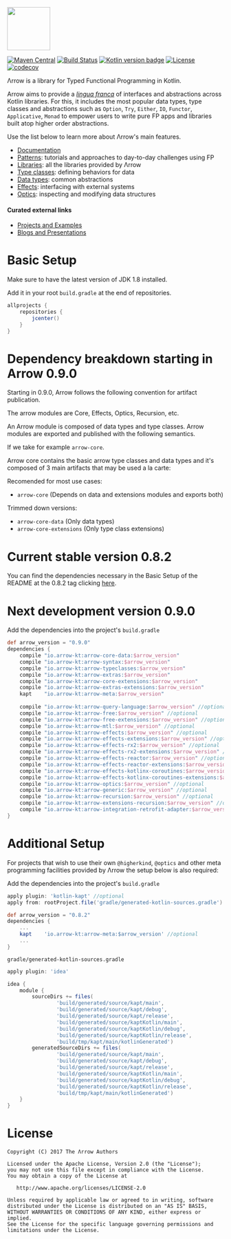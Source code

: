 <img height="100" src="https://avatars2.githubusercontent.com/u/29458023?v=4&amp;s=200" width="100">

[![Maven Central](https://maven-badges.herokuapp.com/maven-central/io.arrow-kt/arrow-core/badge.svg)](https://maven-badges.herokuapp.com/maven-central/io.arrow-kt/arrow-core)
[![Build Status](https://travis-ci.org/arrow-kt/arrow.svg?branch=master)](https://travis-ci.org/arrow-kt/arrow/)
[![Kotlin version badge](https://img.shields.io/badge/kotlin-1.3-blue.svg)](https://kotlinlang.org/docs/reference/whatsnew13.html)
[![License](https://img.shields.io/badge/License-Apache%202.0-blue.svg)](http://www.apache.org/licenses/LICENSE-2.0)
[![codecov](https://codecov.io/gh/arrow-kt/arrow/branch/master/graph/badge.svg)](https://codecov.io/gh/arrow-kt/arrow)

Λrrow is a library for Typed Functional Programming in Kotlin.

Arrow aims to provide a [*lingua franca*](https://en.wikipedia.org/wiki/Lingua_franca) of interfaces and abstractions across Kotlin libraries.
For this, it includes the most popular data types, type classes and abstractions such as `Option`, `Try`, `Either`, `IO`, `Functor`, `Applicative`, `Monad` to empower users to write pure FP apps and libraries built atop higher order abstractions.

Use the list below to learn more about Λrrow's main features.

- [Documentation](http://arrow-kt.io)
- [Patterns](http://arrow-kt.io/docs/patterns/glossary/): tutorials and approaches to day-to-day challenges using FP
- [Libraries](http://arrow-kt.io/docs/quickstart/libraries/): all the libraries provided by Λrrow
- [Type classes](http://arrow-kt.io/docs/typeclasses/intro/): defining behaviors for data
- [Data types](http://arrow-kt.io/docs/datatypes/intro/): common abstractions
- [Effects](http://arrow-kt.io/docs/effects/io/): interfacing with external systems
- [Optics](http://arrow-kt.io/docs/optics/iso/): inspecting and modifying data structures

#### Curated external links

- [Projects and Examples](http://arrow-kt.io/docs/quickstart/projects/)
- [Blogs and Presentations](http://arrow-kt.io/docs/quickstart/blogs/)

# Basic Setup

Make sure to have the latest version of JDK 1.8 installed.

Add it in your root `build.gradle` at the end of repositories.

```groovy
allprojects {
    repositories {
        jcenter()
    }
}
```

# Dependency breakdown starting in Arrow 0.9.0

Starting in 0.9.0, Arrow follows the following convention for artifact publication.

The arrow modules are Core, Effects, Optics, Recursion, etc.

An Arrow module is composed of data types and type classes.
Arrow modules are exported and published with the following semantics.

If we take for example `arrow-core`. 

Arrow core contains the basic arrow type classes and data types and it's composed of 3 main artifacts that may be used a la carte:

Recomended for most use cases:

- `arrow-core` (Depends on data and extensions modules and exports both)

Trimmed down versions:

- `arrow-core-data` (Only data types)
- `arrow-core-extensions` (Only type class extensions)

# Current stable version 0.8.2

You can find the dependencies necessary in the Basic Setup of the README at the 0.8.2 tag clicking [here](https://github.com/arrow-kt/arrow/blob/0.8.2/README.md#basic-setup).

# Next development version 0.9.0

Add the dependencies into the project's `build.gradle`

```groovy
def arrow_version = "0.9.0"
dependencies {
    compile "io.arrow-kt:arrow-core-data:$arrow_version"
    compile "io.arrow-kt:arrow-syntax:$arrow_version"
    compile "io.arrow-kt:arrow-typeclasses:$arrow_version"
    compile "io.arrow-kt:arrow-extras:$arrow_version"
    compile "io.arrow-kt:arrow-core-extensions:$arrow_version"
    compile "io.arrow-kt:arrow-extras-extensions:$arrow_version"
    kapt    "io.arrow-kt:arrow-meta:$arrow_version"
    
    compile "io.arrow-kt:arrow-query-language:$arrow_version" //optional
    compile "io.arrow-kt:arrow-free:$arrow_version" //optional
    compile "io.arrow-kt:arrow-free-extensions:$arrow_version" //optional
    compile "io.arrow-kt:arrow-mtl:$arrow_version" //optional
    compile "io.arrow-kt:arrow-effects:$arrow_version" //optional
    compile "io.arrow-kt:arrow-effects-extensions:$arrow_version" //optional
    compile "io.arrow-kt:arrow-effects-rx2:$arrow_version" //optional
    compile "io.arrow-kt:arrow-effects-rx2-extensions:$arrow_version" //optional
    compile "io.arrow-kt:arrow-effects-reactor:$arrow_version" //optional
    compile "io.arrow-kt:arrow-effects-reactor-extensions:$arrow_version" //optional
    compile "io.arrow-kt:arrow-effects-kotlinx-coroutines:$arrow_version" //optional
    compile "io.arrow-kt:arrow-effects-kotlinx-coroutines-extensions:$arrow_version" //optional
    compile "io.arrow-kt:arrow-optics:$arrow_version" //optional
    compile "io.arrow-kt:arrow-generic:$arrow_version" //optional
    compile "io.arrow-kt:arrow-recursion:$arrow_version" //optional
    compile "io.arrow-kt:arrow-extensions-recursion:$arrow_version" //optional
    compile "io.arrow-kt:arrow-integration-retrofit-adapter:$arrow_version" //optional
}
```

# Additional Setup

For projects that wish to use their own `@higherkind`, `@optics` and other meta programming facilities provided by Λrrow
the setup below is also required:

Add the dependencies into the project's `build.gradle`

```groovy
apply plugin: 'kotlin-kapt' //optional
apply from: rootProject.file('gradle/generated-kotlin-sources.gradle') //only for Android projects

def arrow_version = "0.8.2"
dependencies {
    ...
    kapt    'io.arrow-kt:arrow-meta:$arrow_version' //optional
    ...
}
```

`gradle/generated-kotlin-sources.gradle`
```groovy
apply plugin: 'idea'

idea {
    module {
        sourceDirs += files(
                'build/generated/source/kapt/main',
                'build/generated/source/kapt/debug',
                'build/generated/source/kapt/release',
                'build/generated/source/kaptKotlin/main',
                'build/generated/source/kaptKotlin/debug',
                'build/generated/source/kaptKotlin/release',
                'build/tmp/kapt/main/kotlinGenerated')
        generatedSourceDirs += files(
                'build/generated/source/kapt/main',
                'build/generated/source/kapt/debug',
                'build/generated/source/kapt/release',
                'build/generated/source/kaptKotlin/main',
                'build/generated/source/kaptKotlin/debug',
                'build/generated/source/kaptKotlin/release',
                'build/tmp/kapt/main/kotlinGenerated')
    }
}
```

# License

    Copyright (C) 2017 The Λrrow Authors

    Licensed under the Apache License, Version 2.0 (the "License");
    you may not use this file except in compliance with the License.
    You may obtain a copy of the License at

       http://www.apache.org/licenses/LICENSE-2.0

    Unless required by applicable law or agreed to in writing, software
    distributed under the License is distributed on an "AS IS" BASIS,
    WITHOUT WARRANTIES OR CONDITIONS OF ANY KIND, either express or implied.
    See the License for the specific language governing permissions and
    limitations under the License.
